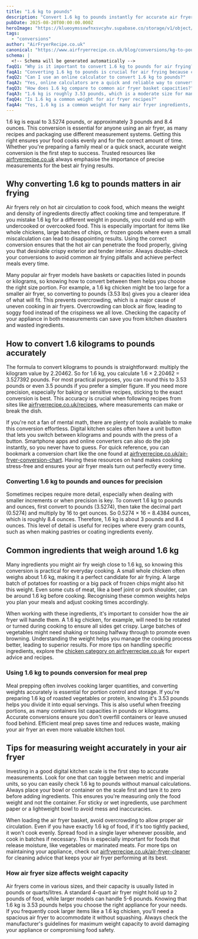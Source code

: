 ```yaml
---
title: "1.6 kg to pounds"
description: "Convert 1.6 kg to pounds instantly for accurate air fryer cooking. Get precise measurements for perfect results every time with our easy guide."
pubDate: 2025-08-20T00:00:00.000Z
heroImage: "https://klueoymssxwfnxsvcyhv.supabase.co/storage/v1/object/public/Shmucket/1-6-kg-to-pounds.webp"
tags:
  - "conversions"
author: "AirFryerRecipe.co.uk"
canonical: "https://www.airfryerrecipe.co.uk/blog/conversions/kg-to-pounds/1-6-kg-to-pounds"
schema: |
  <!-- Schema will be generated automatically -->
faqQ1: "Why is it important to convert 1.6 kg to pounds for air frying?"
faqA1: "Converting 1.6 kg to pounds is crucial for air frying because cooking times and temperatures are often based on weight. If you use the wrong measurement, your food may be undercooked or overcooked. Air fryers rely on hot air circulation, which is affected by the density and mass of the food, so accuracy ensures even cooking and perfect results."
faqQ2: "Can I use an online calculator to convert 1.6 kg to pounds?"
faqA2: "Yes, online calculators are a quick and reliable way to convert 1.6 kg to pounds. Simply enter 1.6 into the kilogram field, and it will instantly give you the equivalent in pounds (approximately 3.53). This is especially handy when you're in a hurry or want to avoid manual math errors while preparing your air fryer meals."
faqQ3: "How does 1.6 kg compare to common air fryer basket capacities?"
faqA3: "1.6 kg is roughly 3.53 pounds, which is a moderate size for many air fryers. Standard air fryers often have baskets that hold 2 to 5 pounds, so 1.6 kg should fit comfortably in most medium to large models. However, always check your specific air fryer's capacity to avoid overcrowding, which can lead to uneven cooking."
faqQ4: "Is 1.6 kg a common weight for air fryer recipes?"
faqA4: "Yes, 1.6 kg is a common weight for many air fryer ingredients, such as a whole chicken or a large batch of vegetables. Recipes often specify weights to ensure proper cooking times and results. Converting accurately helps you follow these recipes precisely, whether they use metric or imperial measurements, for consistently delicious meals."
---
```

<p>1.6 kg is equal to 3.5274 pounds, or approximately 3 pounds and 8.4 ounces. This conversion is essential for anyone using an air fryer, as many recipes and packaging use different measurement systems. Getting this right ensures your food cooks evenly and for the correct amount of time. Whether you're preparing a family meal or a quick snack, accurate weight conversion is the first step to success. Trusted resources like <a href="https://www.airfryerrecipe.co.uk">airfryerrecipe.co.uk</a> always emphasise the importance of precise measurements for the best air frying results.</p>

<h2>Why converting 1.6 kg to pounds matters in air frying</h2>
<p>Air fryers rely on hot air circulation to cook food, which means the weight and density of ingredients directly affect cooking time and temperature. If you mistake 1.6 kg for a different weight in pounds, you could end up with undercooked or overcooked food. This is especially important for items like whole chickens, large batches of chips, or frozen goods where even a small miscalculation can lead to disappointing results. Using the correct conversion ensures that the hot air can penetrate the food properly, giving you that desirable crispy exterior and tender interior. Always double-check your conversions to avoid common air frying pitfalls and achieve perfect meals every time.</p>

<p>Many popular air fryer models have baskets or capacities listed in pounds or kilograms, so knowing how to convert between them helps you choose the right size portion. For example, a 1.6 kg chicken might be too large for a smaller air fryer, so converting to pounds (3.53 lbs) gives you a clearer idea of what will fit. This prevents overcrowding, which is a major cause of uneven cooking in air fryers. Overcrowding can block air flow, leading to soggy food instead of the crispiness we all love. Checking the capacity of your appliance in both measurements can save you from kitchen disasters and wasted ingredients.</p>

<h2>How to convert 1.6 kilograms to pounds accurately</h2>
<p>The formula to convert kilograms to pounds is straightforward: multiply the kilogram value by 2.20462. So for 1.6 kg, you calculate 1.6 × 2.20462 = 3.527392 pounds. For most practical purposes, you can round this to 3.53 pounds or even 3.5 pounds if you prefer a simpler figure. If you need more precision, especially for baking or sensitive recipes, sticking to the exact conversion is best. This accuracy is crucial when following recipes from sites like <a href="https://www.airfryerrecipe.co.uk/recipes">airfryerrecipe.co.uk/recipes</a>, where measurements can make or break the dish.</p>

<p>If you're not a fan of mental math, there are plenty of tools available to make this conversion effortless. Digital kitchen scales often have a unit button that lets you switch between kilograms and pounds with the press of a button. Smartphone apps and online converters can also do the job instantly, so you never have to guess. For quick reference, you can bookmark a conversion chart like the one found at <a href="https://www.airfryerrecipe.co.uk/air-fryer-conversion-chart">airfryerrecipe.co.uk/air-fryer-conversion-chart</a>. Having these resources on hand makes cooking stress-free and ensures your air fryer meals turn out perfectly every time.</p>

<h3>Converting 1.6 kg to pounds and ounces for precision</h3>
<p>Sometimes recipes require more detail, especially when dealing with smaller increments or when precision is key. To convert 1.6 kg to pounds and ounces, first convert to pounds (3.5274), then take the decimal part (0.5274) and multiply by 16 to get ounces. So 0.5274 × 16 = 8.4384 ounces, which is roughly 8.4 ounces. Therefore, 1.6 kg is about 3 pounds and 8.4 ounces. This level of detail is useful for recipes where every gram counts, such as when making pastries or coating ingredients evenly.</p>

<h2>Common ingredients that weigh around 1.6 kg</h2>
<p>Many ingredients you might air fry weigh close to 1.6 kg, so knowing this conversion is practical for everyday cooking. A small whole chicken often weighs about 1.6 kg, making it a perfect candidate for air frying. A large batch of potatoes for roasting or a big pack of frozen chips might also hit this weight. Even some cuts of meat, like a beef joint or pork shoulder, can be around 1.6 kg before cooking. Recognising these common weights helps you plan your meals and adjust cooking times accordingly.</p>

<p>When working with these ingredients, it's important to consider how the air fryer will handle them. A 1.6 kg chicken, for example, will need to be rotated or turned during cooking to ensure all sides get crispy. Large batches of vegetables might need shaking or tossing halfway through to promote even browning. Understanding the weight helps you manage the cooking process better, leading to superior results. For more tips on handling specific ingredients, explore the <a href="https://www.airfryerrecipe.co.uk/recipe-category/chicken">chicken category on airfryerrecipe.co.uk</a> for expert advice and recipes.</p>

<h3>Using 1.6 kg to pounds conversion for meal prep</h3>
<p>Meal prepping often involves cooking larger quantities, and converting weights accurately is essential for portion control and storage. If you're preparing 1.6 kg of roasted vegetables or protein, knowing it's 3.53 pounds helps you divide it into equal servings. This is also useful when freezing portions, as many containers list capacities in pounds or kilograms. Accurate conversions ensure you don't overfill containers or leave unused food behind. Efficient meal prep saves time and reduces waste, making your air fryer an even more valuable kitchen tool.</p>

<h2>Tips for measuring weight accurately in your air fryer</h2>
<p>Investing in a good digital kitchen scale is the first step to accurate measurements. Look for one that can toggle between metric and imperial units, so you can easily check 1.6 kg to pounds without manual calculations. Always place your bowl or container on the scale first and tare it to zero before adding ingredients. This ensures you're measuring only the food weight and not the container. For sticky or wet ingredients, use parchment paper or a lightweight bowl to avoid mess and inaccuracies.</p>

<p>When loading the air fryer basket, avoid overcrowding to allow proper air circulation. Even if you have exactly 1.6 kg of food, if it's too tightly packed, it won't cook evenly. Spread food in a single layer whenever possible, and cook in batches if necessary. This is especially important for foods that release moisture, like vegetables or marinated meats. For more tips on maintaining your appliance, check out <a href="https://www.airfryerrecipe.co.uk/air-fryer-cleaner">airfryerrecipe.co.uk/air-fryer-cleaner</a> for cleaning advice that keeps your air fryer performing at its best.</p>

<h3>How air fryer size affects weight capacity</h3>
<p>Air fryers come in various sizes, and their capacity is usually listed in pounds or quarts/litres. A standard 4-quart air fryer might hold up to 2 pounds of food, while larger models can handle 5-6 pounds. Knowing that 1.6 kg is 3.53 pounds helps you choose the right appliance for your needs. If you frequently cook larger items like a 1.6 kg chicken, you'll need a spacious air fryer to accommodate it without squashing. Always check the manufacturer's guidelines for maximum weight capacity to avoid damaging your appliance or compromising food safety.</p>
